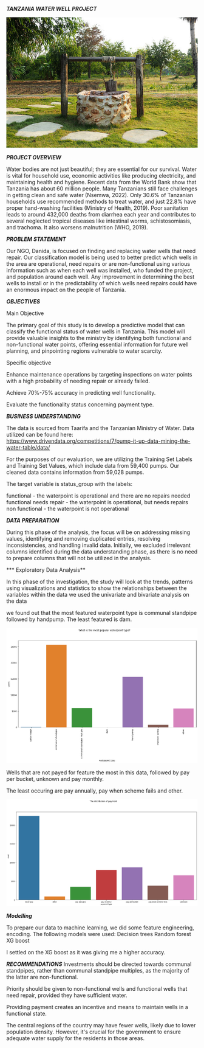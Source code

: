 ***TANZANIA WATER WELL PROJECT***

![alt text](istockphoto-517534790-612x612.jpg)
 
***PROJECT OVERVIEW***

Water bodies are not just beautiful; they are essential for our survival. Water is vital for household use, economic activities like producing electricity, and maintaining health and hygiene.
Recent data from the World Bank show that Tanzania has about 60 million people. Many Tanzanians still face challenges in getting clean and safe water (Nsemwa, 2022). Only 30.6% of Tanzanian households use recommended methods to treat water, and just 22.8% have proper hand-washing facilities (Ministry of Health, 2019). Poor sanitation leads to around 432,000 deaths from diarrhea each year and contributes to several neglected tropical diseases like intestinal worms, schistosomiasis, and trachoma. It also worsens malnutrition (WHO, 2019).

***PROBLEM STATEMENT***

Our NGO, Danida, is focused on finding and replacing water wells that need repair. Our classification model is being used to better predict which wells in the area are operational, need repairs or are non-functional using various information such as when each well was installed, who funded the project, and population around each well. Any improvement in determining the best wells to install or in the predictability of which wells need repairs could have an enormous impact on the people of Tanzania.

***OBJECTIVES***

Main Objective

The primary goal of this study is to develop a predictive model that can classify the functional status of water wells in Tanzania. This model will provide valuable insights to the ministry by identifying both functional and non-functional water points, offering essential information for future well planning, and pinpointing regions vulnerable to water scarcity.

Specific objective

Enhance maintenance operations by targeting inspections on water points with a high probability of needing repair or already failed.

Achieve 70%-75% accuracy in predicting well functionality.

Evaluate the functionality status concerning payment type.

***BUSINESS UNDERSTANDING***

The data is sourced from Taarifa and the Tanzanian Ministry of Water. Data utilized can be found here: https://www.drivendata.org/competitions/7/pump-it-up-data-mining-the-water-table/data/

For the purposes of our evaluation, we are utilizing the Training Set Labels and Training Set Values, which include data from 59,400 pumps. Our cleaned data contains information from 59,028 pumps.

The target variable is status_group with the labels:

functional - the waterpoint is operational and there are no repairs needed
functional needs repair - the waterpoint is operational, but needs repairs
non functional - the waterpoint is not operational

***DATA PREPARATION***

During this phase of the analysis, the focus will be on addressing missing values, identifying and removing duplicated entries, resolving inconsistencies, and handling invalid data. Initially, we excluded irrelevant columns identified during the data understanding phase, as there is no need to prepare columns that will not be utilized in the analysis.

*** Exploratory Data Analysis**

In this phase of the investigation, the study will look at the trends, patterns using visualizations and statistics to show the relationships between the variables within the data
we used the univariate and bivariate analysis on the data

we found out that the most featured waterpoint type is communal standpipe followed by handpump. The least featured is dam.

![alt text](image.png)

Wells that are not payed for feature the most in this data, followed by pay per bucket, unknown and pay monthly.

The least occuring are pay annually, pay when scheme fails and other.

![alt text](image-1.png)

***Modelling***

To prepare our data to machine learning, we did some feature engineering, encoding.
The following models were used:
Decision trees
Random forest
XG boost

I settled on the XG boost as it was giving me a higher accuracy.

***RECOMMENDATIONS***
Investments should be directed towards communal standpipes, rather than communal standpipe multiples, as the majority of the latter are non-functional.

Priority should be given to non-functional wells and functional wells that need repair, provided they have sufficient water.

Providing payment creates an incentive and means to maintain wells in a functional state.

The central regions of the country may have fewer wells, likely due to lower population density. However, it's crucial for the government to ensure adequate water supply for the residents in those areas.




